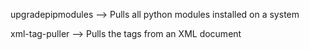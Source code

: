 upgradepipmodules --> Pulls all python modules installed on a system

xml-tag-puller --> Pulls the tags from an XML document
